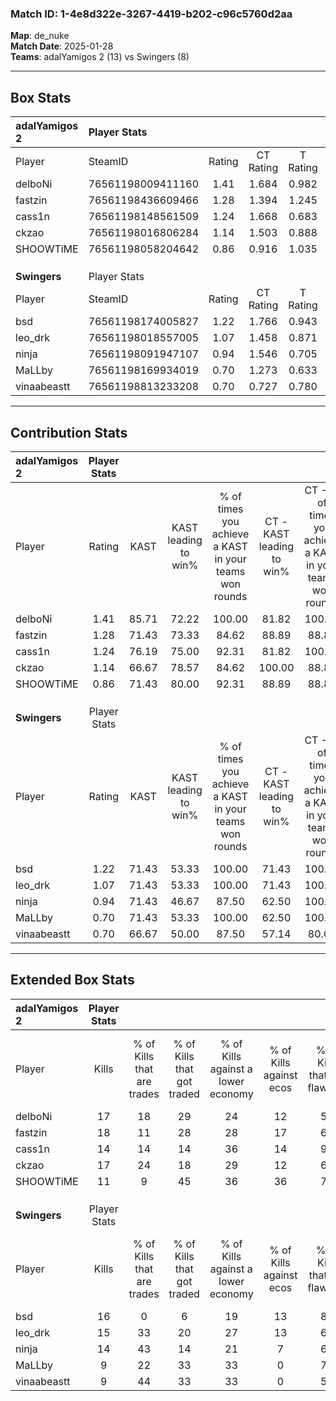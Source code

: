 ### Match ID: 1-4e8d322e-3267-4419-b202-c96c5760d2aa  
**Map**: de_nuke  
**Match Date**: 2025-01-28  
**Teams**: adalYamigos 2 (13) vs Swingers (8)  

---  

## Box Stats  

| **adalYamigos 2** | Player Stats      |        |           |          |       |      |       |         |        |      |     |
| :- | :- | :-: | :-: | :-: | :-: | :-: | :-: | :-: | :-: | :-: | :-: |
| Player            | SteamID           | Rating | CT Rating | T Rating | KAST  | ADR  | Kills | Assists | Deaths | K/D  | HS% |
| delboNi           | 76561198009411160 |  1.41  |   1.684   |  0.982   | 85.71 | 77.6 |  17   |    5    |   10   | 1.70 | 64  |
| fastzin           | 76561198436609466 |  1.28  |   1.394   |  1.245   | 71.43 | 93.1 |  18   |    8    |   15   | 1.20 | 61  |
| cass1n            | 76561198148561509 |  1.24  |   1.668   |  0.683   | 76.19 | 71.9 |  14   |    4    |   8    | 1.75 | 35  |
| ckzao             | 76561198016806284 |  1.14  |   1.503   |  0.888   | 66.67 | 75.2 |  17   |    1    |   14   | 1.21 | 47  |
| SHOOWTiME         | 76561198058204642 |  0.86  |   0.916   |  1.035   | 71.43 | 64.6 |  11   |    6    |   16   | 0.69 | 45  |
|                   |                   |        |           |          |       |      |       |         |        |      |     |
|                   |                   |        |           |          |       |      |       |         |        |      |     |
|                   |                   |        |           |          |       |      |       |         |        |      |     |
| **Swingers**      | Player Stats      |        |           |          |       |      |       |         |        |      |     |
| Player            | SteamID           | Rating | CT Rating | T Rating | KAST  | ADR  | Kills | Assists | Deaths | K/D  | HS% |
| bsd               | 76561198174005827 |  1.22  |   1.766   |  0.943   | 71.43 | 81.9 |  16   |    4    |   12   | 1.33 | 43  |
| leo_drk           | 76561198018557005 |  1.07  |   1.458   |  0.871   | 71.43 | 68.0 |  15   |    2    |   14   | 1.07 | 60  |
| ninja             | 76561198091947107 |  0.94  |   1.546   |  0.705   | 71.43 | 60.9 |  14   |    3    |   17   | 0.82 | 78  |
| MaLLby            | 76561198169934019 |  0.70  |   1.273   |  0.633   | 71.43 | 56.1 |   9   |    6    |   18   | 0.50 | 44  |
| vinaabeastt       | 76561198813233208 |  0.70  |   0.727   |  0.780   | 66.67 | 51.3 |   9   |    4    |   16   | 0.56 | 55  |
---  

## Contribution Stats  

| **adalYamigos 2** | Player Stats |       |                      |                                                        |                           |                                                             |                          |                                                            |
| :- | :-: | :-: | :-: | :-: | :-: | :-: | :-: | :-: |
| Player            |    Rating    | KAST  | KAST leading to win% | % of times you achieve a KAST in your teams won rounds | CT - KAST leading to win% | CT - % of times you achieve a KAST in your teams won rounds | T - KAST leading to win% | T - % of times you achieve a KAST in your teams won rounds |
| delboNi           |     1.41     | 85.71 |        72.22         |                         100.00                         |           81.82           |                           100.00                            |          57.14           |                           100.00                           |
| fastzin           |     1.28     | 71.43 |        73.33         |                         84.62                          |           88.89           |                            88.89                            |          50.00           |                           75.00                            |
| cass1n            |     1.24     | 76.19 |        75.00         |                         92.31                          |           81.82           |                           100.00                            |          60.00           |                           75.00                            |
| ckzao             |     1.14     | 66.67 |        78.57         |                         84.62                          |          100.00           |                            88.89                            |          50.00           |                           75.00                            |
| SHOOWTiME         |     0.86     | 71.43 |        80.00         |                         92.31                          |           88.89           |                            88.89                            |          66.67           |                           100.00                           |
|                   |              |       |                      |                                                        |                           |                                                             |                          |                                                            |
|                   |              |       |                      |                                                        |                           |                                                             |                          |                                                            |
|                   |              |       |                      |                                                        |                           |                                                             |                          |                                                            |
| **Swingers**      | Player Stats |       |                      |                                                        |                           |                                                             |                          |                                                            |
| Player            |    Rating    | KAST  | KAST leading to win% | % of times you achieve a KAST in your teams won rounds | CT - KAST leading to win% | CT - % of times you achieve a KAST in your teams won rounds | T - KAST leading to win% | T - % of times you achieve a KAST in your teams won rounds |
| bsd               |     1.22     | 71.43 |        53.33         |                         100.00                         |           71.43           |                           100.00                            |          37.50           |                           100.00                           |
| leo_drk           |     1.07     | 71.43 |        53.33         |                         100.00                         |           71.43           |                           100.00                            |          37.50           |                           100.00                           |
| ninja             |     0.94     | 71.43 |        46.67         |                         87.50                          |           62.50           |                           100.00                            |          28.57           |                           66.67                            |
| MaLLby            |     0.70     | 71.43 |        53.33         |                         100.00                         |           62.50           |                           100.00                            |          42.86           |                           100.00                           |
| vinaabeastt       |     0.70     | 66.67 |        50.00         |                         87.50                          |           57.14           |                            80.00                            |          42.86           |                           100.00                           |
---  

## Extended Box Stats  

| **adalYamigos 2** | Player Stats |                            |                            |                                    |                         |                              |                                 |        |                             |                                     |                          |                               |                            |
| :- | :-: | :-: | :-: | :-: | :-: | :-: | :-: | :-: | :-: | :-: | :-: | :-: | :-: |
| Player            |    Kills     | % of Kills that are trades | % of Kills that got traded | % of Kills against a lower economy | % of Kills against ecos | % of Kills that are flawless | % of Kills that are close duels | Deaths | % of Deaths that get traded | % of Deaths against a lower economy | % of Deaths against ecos | % of Deaths that are flawless | % of Deaths that are close |
| delboNi           |      17      |             18             |             29             |                 24                 |           12            |              59              |                0                |   10   |              0              |                 20                  |            10            |              100              |             0              |
| fastzin           |      18      |             11             |             28             |                 28                 |           17            |              67              |                6                |   15   |             20              |                 27                  |            13            |              67               |             7              |
| cass1n            |      14      |             14             |             14             |                 36                 |           14            |              93              |                7                |   8    |             13              |                 13                  |            13            |              88               |             0              |
| ckzao             |      17      |             24             |             18             |                 29                 |           12            |              65              |                6                |   14   |             29              |                 14                  |            7             |              79               |             7              |
| SHOOWTiME         |      11      |             9              |             45             |                 36                 |           36            |              73              |                9                |   16   |             25              |                 19                  |            13            |              63               |             6              |
|                   |              |                            |                            |                                    |                         |                              |                                 |        |                             |                                     |                          |                               |                            |
|                   |              |                            |                            |                                    |                         |                              |                                 |        |                             |                                     |                          |                               |                            |
|                   |              |                            |                            |                                    |                         |                              |                                 |        |                             |                                     |                          |                               |                            |
| **Swingers**      | Player Stats |                            |                            |                                    |                         |                              |                                 |        |                             |                                     |                          |                               |                            |
| Player            |    Kills     | % of Kills that are trades | % of Kills that got traded | % of Kills against a lower economy | % of Kills against ecos | % of Kills that are flawless | % of Kills that are close duels | Deaths | % of Deaths that get traded | % of Deaths against a lower economy | % of Deaths against ecos | % of Deaths that are flawless | % of Deaths that are close |
| bsd               |      16      |             0              |             6              |                 19                 |           13            |              88              |                6                |   12   |             25              |                 25                  |            0             |              83               |             0              |
| leo_drk           |      15      |             33             |             20             |                 27                 |           13            |              67              |                0                |   14   |             14              |                 21                  |            0             |              79               |             0              |
| ninja             |      14      |             43             |             14             |                 21                 |            7            |              64              |                7                |   17   |             29              |                 18                  |            0             |              71               |             6              |
| MaLLby            |      9       |             22             |             33             |                 33                 |            0            |              78              |                0                |   18   |             44              |                 22                  |            0             |              61               |             11             |
| vinaabeastt       |      9       |             44             |             33             |                 33                 |            0            |              56              |               11                |   16   |             13              |                 25                  |            0             |              63               |             6              |
